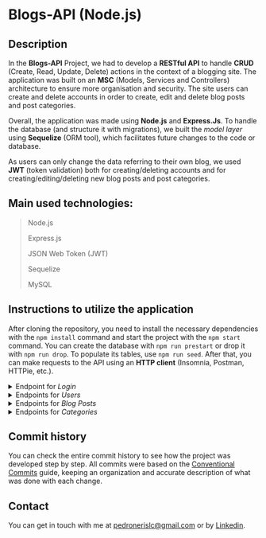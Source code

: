 # Blogs-API (Node.js)

## Description
In the **Blogs-API** Project, we had to develop a **RESTful API** to handle **CRUD** (Create, Read, Update, Delete) actions in the context of a blogging site. The application was built on an **MSC** (Models, Services and Controllers) architecture to ensure more organisation and security. The site users can create and delete accounts in order to create, edit and delete blog posts and post categories.

Overall, the application was made using **Node.js** and **Express.Js**. To handle the database (and structure it with migrations), we built the *model layer* using **Sequelize** (ORM tool), which facilitates future changes to the code or database.

As users can only change the data referring to their own blog, we used **JWT** (token validation) both for creating/deleting accounts and for creating/editing/deleting new blog posts and post categories.

## Main used technologies:
>Node.js
>
>Express.js
>
>JSON Web Token (JWT)
>
>Sequelize
>
>MySQL

## Instructions to utilize the application
After cloning the repository, you need to install the necessary dependencies with the `npm install` command and start the project with the `npm start` command. You can create the database with `npm run prestart` or drop it with `npm run drop`. To populate its tables, use `npm run seed`. After that, you can make requests to the API using an **HTTP client** (Insomnia, Postman, HTTPie, etc.).


<details>
  <summary>Endpoint for <i>Login</i></summary>
  <br>
  <ul>
  <li>post('/');</li>
  </ul>
</details>

<details>
  <summary>Endpoints for <i>Users</i></summary>
  <br>
  <ul>
  <li>post('/');</li>
  <li>get('/');</li>
  <li>get('/:id');</li>
  <li>delete('/me');</li>
  </ul>
</details>

<details>
  <summary>Endpoints for <i>Blog Posts</i></summary>
  <br>
  <ul>
  <li>post('/');</li>
  <li>get('/search');</li>
  <li>get('/');</li>
  <li>get('/:id');</li>
  <li>put('/:id');</li>
  <li>delete('/:id');</li>
  </ul>
</details>

<details>
  <summary>Endpoints for <i>Categories</i></summary>
  <br>
  <ul>
  <li>post('/');</li>
  <li>get('/');</li>
  </ul>
</details>

## Commit history
You can check the entire commit history to see how the project was developed step by step. All commits were based on the [Conventional Commits](https://www.conventionalcommits.org/en/v1.0.0/) guide, keeping an organization and accurate description of what was done with each change.

## Contact
You can get in touch with me at pedronerislc@gmail.com or by <a href="https://www.linkedin.com/in/pedro-nl-caldas/">Linkedin</a>.
